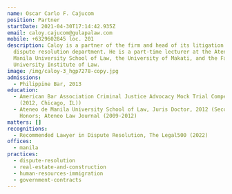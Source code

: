 ```yaml
---
name: Oscar Carlo F. Cajucom
position: Partner
startDate: 2021-04-30T17:14:42.935Z
email: caloy.cajucom@gulapalaw.com
mobile: +6329602845 loc. 201
description: Caloy is a partner of the firm and head of its litigation and
  dispute resolution department. He is a part-time lecturer at the Ateneo de
  Manila University School of Law, the University of Makati, and the Far Eastern
  University Institute of Law.
image: /img/caloy-3_hgp7278-copy.jpg
admissions:
  - Philippine Bar, 2013
education:
  - American Bar Association Criminal Justice Advocacy Mock Trial Competition
    (2012, Chicago, IL))
  - Ateneo de Manila University School of Law, Juris Doctor, 2012 (Second
    Honors; Ateneo Law Journal (2009-2012)
matters: []
recognitions:
  - Recommended Lawyer in Dispute Resolution, The Legal500 (2022)
offices:
  - manila
practices:
  - dispute-resolution
  - real-estate-and-construction
  - human-resources-immigration
  - government-contracts
---
```

